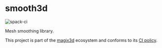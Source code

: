 # smooth3d

![spack-ci](https://github.com/LIHPC-Computational-Geometry/smooth3d/actions/workflows/spack-ci.yml/badge.svg)

Mesh smoothing library.

This project is part of the [magix3d](https://github.com/LIHPC-Computational-Geometry/magix3d) ecosystem and conforms to its [CI policy](https://github.com/LIHPC-Computational-Geometry/spack_recipes#development-in-magix3d-ecosystem-projects).
